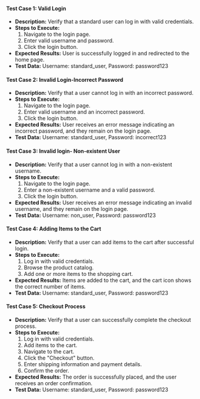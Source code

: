 #### Test Case 1: Valid Login
- **Description:** Verify that a standard user can log in with valid credentials.
- **Steps to Execute:**
  1. Navigate to the login page.
  2. Enter valid username and password.
  3. Click the login button.
- **Expected Results:** User is successfully logged in and redirected to the home page.
- **Test Data:** Username: standard_user, Password: password123

#### Test Case 2: Invalid Login-Incorrect Password
- **Description:** Verify that a user cannot log in with an incorrect password.
- **Steps to Execute:**
  1. Navigate to the login page.
  2. Enter valid username and an incorrect password.
  3. Click the login button.
- **Expected Results:** User receives an error message indicating an incorrect password, and they remain on the login page.
- **Test Data:** Username: standard_user, Password: incorrect123

#### Test Case 3:  Invalid login- Non-existent User
- **Description:** Verify that a user cannot log in with a non-existent username.
- **Steps to Execute:**
  1. Navigate to the login page.
  2. Enter a non-existent username and a valid password.
  3. Click the login button.
- **Expected Results:** User receives an error message indicating an invalid username, and they remain on the login page.
- **Test Data:** Username: non_user, Password: password123

#### Test Case 4:  Adding Items to the Cart
- **Description:** Verify that a user can add items to the cart after successful login.
- **Steps to Execute:**
  1. Log in with valid credentials.
  2. Browse the product catalog.
  3. Add one or more items to the shopping cart.
- **Expected Results:** Items are added to the cart, and the cart icon shows the correct number of items.
- **Test Data:** Username: standard_user, Password: password123

#### Test Case 5:  Checkout Process
- **Description:** Verify that a user can successfully complete the checkout process.
- **Steps to Execute:**
  1. Log in with valid credentials.
  2. Add items to the cart.
  3. Navigate to the cart.
  4. Click the "Checkout" button.
  5. Enter shipping information and payment details.
  6. Confirm the order.
- **Expected Results:** The order is successfully placed, and the user receives an order confirmation.
- **Test Data:** Username: standard_user, Password: password123
